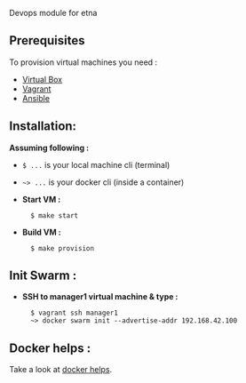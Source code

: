 Devops module for etna

## Prerequisites

To provision virtual machines you need :
- [Virtual Box](https://www.virtualbox.org)
- [Vagrant](https://www.vagrantup.com)
- [Ansible](https://www.ansible.com)


## Installation:

**Assuming following :**
- `$ ...` is your local machine cli (terminal)  
- `~> ...` is your docker cli (inside a container)


- **Start VM :**
    
        $ make start
        
- **Build VM :**
    
        $ make provision

## Init Swarm :

- **SSH to manager1 virtual machine & type :**

        $ vagrant ssh manager1
        ~> docker swarm init --advertise-addr 192.168.42.100


## Docker helps :

Take a look at [docker helps](docker.md).
